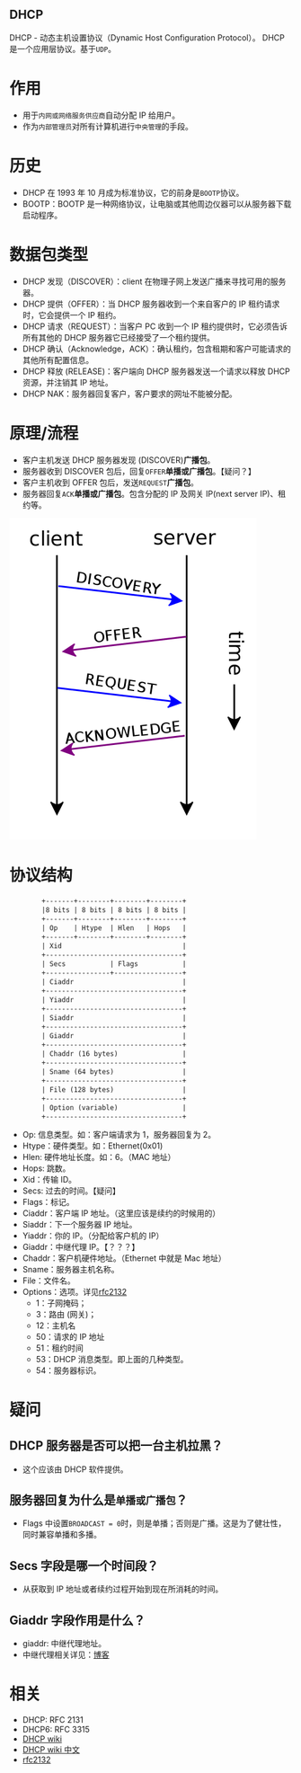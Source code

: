 DHCP
---

DHCP - 动态主机设置协议（Dynamic Host Configuration Protocol）。
DHCP 是一个应用层协议。基于`UDP`。

# 作用
* 用于`内网或网络服务供应商`自动分配 IP 给用户。
* 作为`内部管理员`对所有计算机进行`中央管理`的手段。

# 历史
* DHCP 在 1993 年 10 月成为标准协议，它的前身是`BOOTP`协议。
* BOOTP：BOOTP 是一种网络协议，让电脑或其他周边仪器可以从服务器下载启动程序。

# 数据包类型
* DHCP 发现（DISCOVER）：client 在物理子网上发送广播来寻找可用的服务器。
* DHCP 提供（OFFER）：当 DHCP 服务器收到一个来自客户的 IP 租约请求时，它会提供一个 IP 租约。
* DHCP 请求（REQUEST）：当客户 PC 收到一个 IP 租约提供时，它必须告诉所有其他的 DHCP 服务器它已经接受了一个租约提供。
* DHCP 确认（Acknowledge，ACK）：确认租约，包含租期和客户可能请求的其他所有配置信息。
* DHCP 释放 (RELEASE)：客户端向 DHCP 服务器发送一个请求以释放 DHCP 资源，并注销其 IP 地址。
* DHCP NAK：服务器回复客户，客户要求的网址不能被分配。

# 原理/流程
* 客户主机发送 DHCP 服务器发现 (DISCOVER)**广播包**。
* 服务器收到 DISCOVER 包后，回复`OFFER`**单播或广播包**。【疑问？】
* 客户主机收到 OFFER 包后，发送`REQUEST`**广播包**。
* 服务器回复`ACK`**单播或广播包**。包含分配的 IP 及网关 IP(next server IP)、租约等。

![典型 DHCP 会话的模式](dhcp.png)

# 协议结构
```
        +-------+--------+--------+--------+
        |8 bits | 8 bits | 8 bits | 8 bits |
        +-------+--------+--------+--------+
        | Op    | Htype  | Hlen   | Hops   |
        +-------+--------+--------+--------+
        | Xid                              |
        +----------------------------------+
        | Secs           | Flags           |
        +----------------+-----------------+
        | Ciaddr                           |
        +----------------------------------+
        | Yiaddr                           |
        +----------------------------------+
        | Siaddr                           |
        +----------------------------------+
        | Giaddr                           |
        +----------------------------------+
        | Chaddr (16 bytes)                |
        +----------------------------------+
        | Sname (64 bytes)                 |
        +----------------------------------+
        | File (128 bytes)                 |
        +----------------------------------+
        | Option (variable)                |
        +----------------------------------+
```
* Op: 信息类型。如：客户端请求为 1，服务器回复为 2。
* Htype：硬件类型。如：Ethernet(0x01)
* Hlen: 硬件地址长度。如：6。（MAC 地址）
* Hops: 跳数。
* Xid：传输 ID。
* Secs: 过去的时间。【疑问】
* Flags：标记。
* Ciaddr：客户端 IP 地址。（这里应该是续约的时候用的）
* Siaddr：下一个服务器 IP 地址。
* Yiaddr：你的 IP。（分配给客户机的 IP）
* Giaddr：中继代理 IP。【？？？】
* Chaddr：客户机硬件地址。（Ethernet 中就是 Mac 地址）
* Sname：服务器主机名称。
* File：文件名。
* Options：选项。详见[rfc2132](https://tools.ietf.org/html/rfc2132)
    * 1：子网掩码；
    * 3：路由 (网关)；
    * 12：主机名
    * 50：请求的 IP 地址
    * 51：租约时间
    * 53：DHCP 消息类型。即上面的几种类型。
    * 54：服务器标识。

# 疑问
## DHCP 服务器是否可以把一台主机拉黑？
* 这个应该由 DHCP 软件提供。

## 服务器回复为什么是`单播或广播包`？
* Flags 中设置`BROADCAST = 0`时，则是单播；否则是广播。这是为了健壮性，同时兼容单播和多播。

## Secs 字段是哪一个时间段？
* 从获取到 IP 地址或者续约过程开始到现在所消耗的时间。

## Giaddr 字段作用是什么？
* giaddr: 中继代理地址。
* 中继代理相关详见：[博客](http://blog.sina.com.cn/s/blog_712ff0c9010109df.html)

# 相关
* DHCP: RFC 2131
* DHCP6: RFC 3315
* [DHCP wiki](https://en.wikipedia.org/wiki/Dynamic_Host_Configuration_Protocol)
* [DHCP wiki 中文](https://zh.wikipedia.org/wiki/动态主机设置协议)
* [rfc2132](https://tools.ietf.org/html/rfc2132)